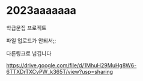 # 2023aaaaaaa
학급문집 프로젝트

파일 업로드가 안되서;;

다른링크로 넘깁니다

https://drive.google.com/file/d/1MhuH29MuHg8W6-6TTXDrTXCvPW_k365T/view?usp=sharing
